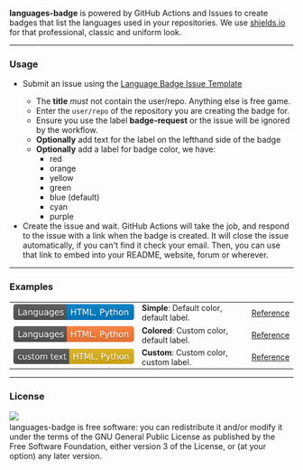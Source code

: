 <b>languages-badge</b> is powered by GitHub Actions and Issues to create badges that list the languages used in your repositories. We use <a href='https://shields.io'>shields.io</a> for that professional, classic and uniform look.
<hr>
<h3>Usage</h3>
<ul>
    <li>Submit an issue using the <a href='https://github.com/tbwcjw/languages-badge/issues/new?template=language_badge.yml'>Language Badge Issue Template</a></li>
    <ul>
        <li>The <b>title</b> <i>must</i> not contain the user/repo. Anything else is free game.</li>
        <li>Enter the <code>user/repo</code> of the repository you are creating the badge for.</li>
        <li>Ensure you use the label <b>badge-request</b> or the issue will be ignored by the workflow.</li>
        <li><b>Optionally</b> add text for the label on the lefthand side of the badge</li>
        <li><b>Optionally</b> add a label for badge color, we have:
        <ul>
            <li>red</li>
            <li>orange</li>
            <li>yellow</li>
            <li>green</li>
            <li>blue (default)</li>
            <li>cyan</li>
            <li>purple</li>
        </ul>
        </li>
    </ul>
    <li>Create the issue and wait. GitHub Actions will take the job, and respond to the issue with a link when the badge is created. It will close the issue automatically, if you can't find it check your email. Then, you can use that link to embed into your README, website, forum or wherever. </li>
</ul>
<hr>
<h3>Examples</h3>
<table>
    <tr>
        <td><img src="https://raw.githubusercontent.com/tbwcjw/languages-badge/refs/heads/main/badges/Languages_tbwcjw_tbwcjw_blue.svg"></td>
        <td><b>Simple</b>: Default color, default label.</td>
        <td><a href='https://github.com/tbwcjw/languages-badge/issues/37'>Reference</a></td>
    </tr>
    <tr>
        <td><img src="https://raw.githubusercontent.com/tbwcjw/languages-badge/refs/heads/main/badges/Languages_tbwcjw_tbwcjw_orange.svg"></td>
        <td><b>Colored</b>: Custom color, default label.</td>
        <td><a href='https://github.com/tbwcjw/languages-badge/issues/38'>Reference</a></td>
    </tr>
    <tr>
        <td><img src="https://raw.githubusercontent.com/tbwcjw/languages-badge/refs/heads/main/badges/custom%20text_tbwcjw_tbwcjw_yellow.svg"></td>
        <td><b>Custom</b>: Custom color, custom label.</td>
        <td><a href='https://github.com/tbwcjw/languages-badge/issues/39'>Reference</a></td>
</table>
<hr>
<h3>License</h3>
<a href='https://www.gnu.org/licenses/gpl-3.0.en.html'><img src='https://camo.githubusercontent.com/7710eaa5373ee99658cc5c6e389bb88119903cbf92422f24c1e92cd957793e8c/68747470733a2f2f7777772e676e752e6f72672f67726170686963732f67706c76332d3132377835312e706e67'></a><br>
languages-badge is free software: you can redistribute it and/or modify it under the terms of the GNU General Public License as published by the Free Software Foundation, either version 3 of the License, or (at your option) any later version.

        